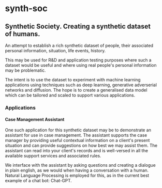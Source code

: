 # synth-soc
## Synthetic Society. Creating a synthetic dataset of humans.

An attempt to establish a rich synthetic dataset of people, their associated personal information, situation, life events, history.

This may be used for R&D and application testing purposes where such a dataset would be useful and where using real people's personal information may be problematic.

The intent is to use the dataset to experiment with machine learning applications using techniques such as deep learning, generative adverserial networks and diffusion. The hope is to create a generalised data model which can be tailored and scaled to support various applications.

### Applications
#### Case Management Assistant
One such application for this synthetic dataset may be to demonstrate an assistant for use in case management. The assistant supports the case manager by providing useful contextual information on a client's present situation and can provide suggestions on how best we may assist them. The assistant can read into your client's records and is well-versed in all the available support services and associated rules.

We interface with the assistant by asking questions and creating a dialogue in plain english, as we would when having a conversation with a human. Natural Language Processing is employed for this, as in the current best example of a chat bot: Chat-GPT.

